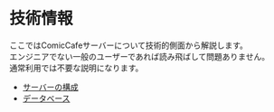 # 技術情報
ここではComicCafeサーバーについて技術的側面から解説します。  
エンジニアでない一般のユーザーであれば読み飛ばして問題ありません。  
通常利用では不要な説明になります。

- [サーバーの構成](TechnicalInformation/SystemArchitecture.mkd)
- [データベース](TechnicalInformation/Database.mkd)

